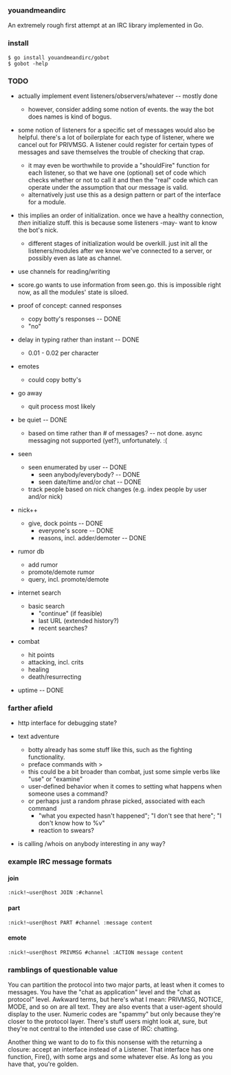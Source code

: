 ### youandmeandirc

An extremely rough first attempt at an IRC library implemented in Go.

### install

    $ go install youandmeandirc/gobot
    $ gobot -help

### TODO

* actually implement event listeners/observers/whatever -- mostly done
  * however, consider adding some notion of events. the way the bot does names is kind of bogus.

* some notion of listeners for a specific set of messages would also be helpful. there's a lot of boilerplate for each type of listener, where we cancel out for PRIVMSG. A listener could register for certain types of messages and save themselves the trouble of checking that crap.
  * it may even be worthwhile to provide a "shouldFire" function for each listener, so that we have one (optional) set of code which checks whether or not to call it and then the "real" code which can operate under the assumption that our message is valid.
  * alternatively just use this as a design pattern or part of the interface for a module.

* this implies an order of initialization. once we have a healthy connection, *then* initialize stuff. this is because some listeners -may- want to know the bot's nick.
  * different stages of initialization would be overkill. just init all the listeners/modules after we know we've connected to a server, or possibly even as late as channel.

* use channels for reading/writing

* score.go wants to use information from seen.go. this is impossible right now, as all the modules' state is siloed.

* proof of concept: canned responses
	* copy botty's responses -- DONE
	* "no"
* delay in typing rather than instant -- DONE
	* 0.01 - 0.02 per character
* emotes
	* could copy botty's
* go away
	* quit process most likely
* be quiet -- DONE
	* based on time rather than # of messages? -- not done. async messaging not supported (yet?), unfortunately. :(
* seen
  * seen enumerated by user -- DONE
	* seen anybody/everybody? -- DONE
	* seen date/time and/or chat -- DONE
  * track people based on nick changes (e.g. index people by user and/or nick)
* nick++
  * give, dock points -- DONE
	* everyone's score -- DONE
	* reasons, incl. adder/demoter -- DONE
* rumor db
	* add rumor
	* promote/demote rumor
	* query, incl. promote/demote
* internet search
  * basic search
	* "continue" (if feasible)
	* last URL (extended history?)
	* recent searches?
* combat
	* hit points
 	* attacking, incl. crits
  	* healing
   	* death/resurrecting
* uptime -- DONE

### farther afield

* http interface for debugging state?

* text adventure
	* botty already has some stuff like this, such as the fighting functionality.
	* preface commands with >
 	* this could be a bit broader than combat, just some simple verbs like "use" or "examine"
  	* user-defined behavior when it comes to setting what happens when someone uses a command?
   	* or perhaps just a random phrase picked, associated with each command
    	* "what you expected hasn't happened"; "I don't see that here"; "I don't know how to %v"
     	* reaction to swears?

* is calling /whois on anybody interesting in any way?

### example IRC message formats

#### join
`:nick!~user@host JOIN :#channel`

#### part
`:nick!~user@host PART #channel :message content`

#### emote
`:nick!~user@host PRIVMSG #channel :ACTION message content`

### ramblings of questionable value

You can partition the protocol into two major parts, at least when it comes to messages. You have the "chat as application" level and the "chat as protocol" level. Awkward terms, but here's what I mean: PRIVMSG, NOTICE, MODE, and so on are all text. They are also events that a user-agent should display to the user. Numeric codes are "spammy" but only because they're closer to the protocol layer. There's stuff users might look at, sure, but they're not central to the intended use case of IRC: chatting.

Another thing we want to do to fix this nonsense with the returning a closure: accept an interface instead of a Listener. That interface has one function, Fire(), with some args and some whatever else. As long as you have that, you're golden.